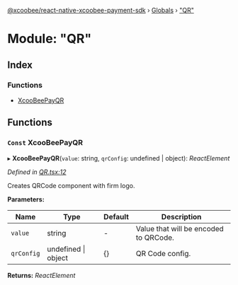 [@xcoobee/react-native-xcoobee-payment-sdk](../README.md) › [Globals](../globals.md) › ["QR"](_qr_.md)

# Module: "QR"

## Index

### Functions

* [XcooBeePayQR](_qr_.md#const-xcoobeepayqr)

## Functions

### `Const` XcooBeePayQR

▸ **XcooBeePayQR**(`value`: string, `qrConfig`: undefined | object): *ReactElement*

*Defined in [QR.tsx:12](https://github.com/XcooBee/payment-sdk-react-native/blob/212c279/src/QR.tsx#L12)*

Creates QRCode component with firm logo.

**Parameters:**

Name | Type | Default | Description |
------ | ------ | ------ | ------ |
`value` | string | - | Value that will be encoded to QRCode. |
`qrConfig` | undefined &#124; object | {} | QR Code config.  |

**Returns:** *ReactElement*
